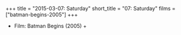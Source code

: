 +++
title = "2015-03-07: Saturday"
short_title = "07: Saturday"
films = ["batman-begins-2005"]
+++


* Film: Batman Begins (2005) +
